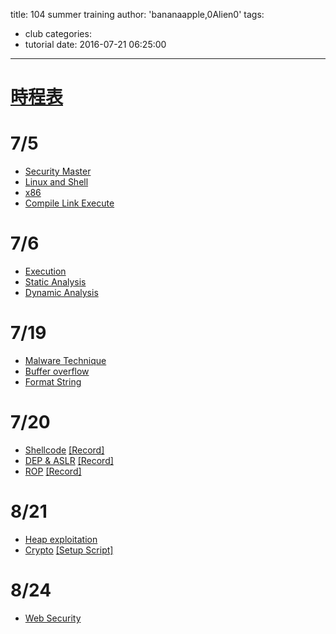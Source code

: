 title: 104 summer training
author: 'bananaapple,0Alien0'
tags:
  - club
categories:
  - tutorial
date: 2016-07-21 06:25:00
---
# [時程表](http://people.cs.nctu.edu.tw/~ckchen/bambooFox.html)

# 7/5

- [Security Master](https://drive.google.com/file/d/0Bw0V1Yd9ZxkEU25jWkxEN0YxQ0k/view)
- [Linux and Shell](https://drive.google.com/file/d/0B2dY3bAMpyESQXpRalRKLVV5bUk/view?usp=sharing)
- [x86](http://www.slideshare.net/bananaappletw/x86-50184001)
- [Compile Link Execute](https://github.com/tjjh89017/compile_link)

# 7/6
- [Execution](http://www.slideshare.net/AngelBoy1/execution-50215114)
- [Static Analysis](https://drive.google.com/file/d/0Bw0V1Yd9ZxkEajY4VTBwODd1SXM/view)
- [Dynamic Analysis](http://ncu.ddaa.tw/slides/dynamic-analysis.html#/)

# 7/19
- [Malware Technique](https://drive.google.com/file/d/0Bw0V1Yd9ZxkEOWtSR1FoUGJfU1U/view?usp=sharing)
- [Buffer overflow](https://docs.google.com/presentation/d/1AsIJ9q1rt8WUDtKO2pm8rSrEcXkuWJqcXPPBWaQGoYc/present?slide=id.p)
- [Format String](http://www.slideshare.net/bananaappletw/format-string)

# 7/20
- [Shellcode](https://drive.google.com/open?id=0B7UcjiibMqcDZjByazl0WGhWQ00) 
  [\[Record\]](https://www.youtube.com/watch?v=auv-64HUBw8)
- [DEP & ASLR](https://drive.google.com/open?id=0B7UcjiibMqcDY3E1RVVLRkV4YU0)
  [\[Record\]](https://www.youtube.com/watch?v=moDDoF7VK0M)
- [ROP](http://l4ys.tw/ROP_bamboofox.pdf)
  [\[Record\]](https://www.youtube.com/watch?v=oNF8j3v3hVc)

# 8/21
- [Heap exploitation](http://www.slideshare.net/AngelBoy1/heap-exploitation-51891400)
- [Crypto](https://drive.google.com/file/d/0B_fqIeiSNyqZSW1EZWNvcmQ2SEk/view?usp=sharing)
  [\[Setup Script\]](https://drive.google.com/file/d/0B_fqIeiSNyqZcWtXT2pXX0VTVFE/view?usp=sharing)
  
# 8/24
- [Web Security](https://drive.google.com/folderview?id=0B_W3r8pgaZBSfmV3em9QVktwLWlSeHRHUUdiU2NQWGJ0U05LOWZ0TFJ5a1c4VDBQb0htMUU&usp=sharing)
